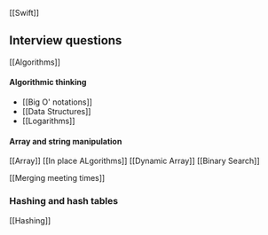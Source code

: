 [[Swift]]

## Interview questions

[[Algorithms]]

#### Algorithmic thinking 
- [[Big O' notations]]
- [[Data Structures]]
- [[Logarithms]]

#### Array and string manipulation 
[[Array]]
[[In place ALgorithms]]
[[Dynamic Array]]
[[Binary Search]]


[[Merging meeting times]]

### Hashing and hash tables 

[[Hashing]]